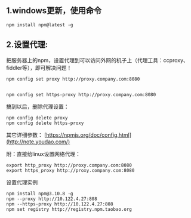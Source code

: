 ## 1.windows更新，使用命令

```
npm install npm@latest -g
```

## 2.设置代理:
把服务器上的npm，设置代理到可以访问外网的机子上（代理工具：ccproxy、fiddler等），即可解决问题！


```
npm config set proxy http://proxy.company.com:8080


npm config set https-proxy http://proxy.company.com:8080
```
搞到以后，删除代理设置：

```
npm config delete proxy
npm config delete https-proxy
```

其它详细参数：
[https://npmjs.org/doc/config.html](http://note.youdao.com/)

附：直接给linux设置网络代理：

```
export http_proxy http://proxy.company.com:8080
export https_proxy http://proxy.company.com:8080
```
设置代理实例
```
npm install npm@3.10.8 -g
npm --proxy http://10.122.4.27:808
npm --https-proxy http://10.122.4.27:808
npm set registry http://registry.npm.taobao.org
```
